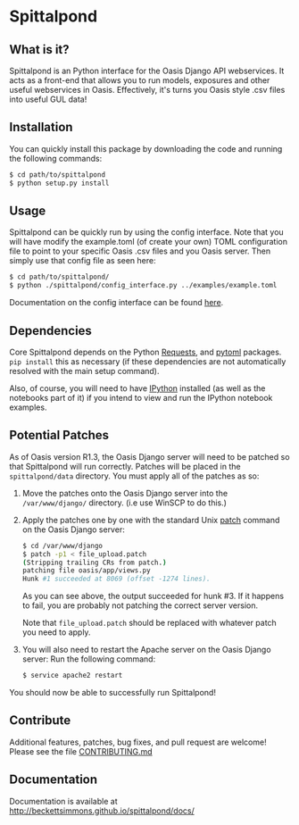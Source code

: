 Spittalpond
===========
<!-- The closest Bermuda's got to an Oasis! -->

What is it?
-----------

Spittalpond is an Python interface for the Oasis Django API webservices.
It acts as a front-end that allows you to run models, exposures and other
useful webservices in Oasis.
Effectively, it's turns you Oasis style .csv files into useful GUL data!

Installation
------------

You can quickly install this package by downloading the code and running the
following commands:

``` sh
$ cd path/to/spittalpond
$ python setup.py install
```

Usage
-----

Spittalpond can be quickly run by using the config interface. Note that you will
have modify the example.toml (of create your own) TOML configuration file to
point to your specific Oasis .csv files and you Oasis server. Then simply use
that config file as seen here:

```sh
$ cd path/to/spittalpond/
$ python ./spittalpond/config_interface.py ../examples/example.toml
```

Documentation on the config interface can be found [here].

Dependencies
------------

Core Spittalpond depends on the Python [Requests], and [pytoml] packages.
`pip install` this as necessary (if these dependencies are not automatically
resolved with the main setup command).

Also, of course, you will need to have [IPython] installed (as well as the
notebooks part of it) if you intend to view and run the IPython notebook
examples.

Potential Patches
-----------------

As of Oasis version R1.3, the Oasis Django server will need to be patched so
that Spittalpond will run correctly. Patches will be placed in the
`spittalpond/data` directory. You must apply all of the patches as so:

1. Move the patches onto the Oasis Django server into the `/var/www/django/`
   directory. (i.e use WinSCP to do this.)
2. Apply the patches one by one with the standard Unix [patch] command on
   the Oasis Django server:

   ```sh
   $ cd /var/www/django
   $ patch -p1 < file_upload.patch
   (Stripping trailing CRs from patch.)
   patching file oasis/app/views.py
   Hunk #1 succeeded at 8069 (offset -1274 lines).
   ```

   As you can see above, the output succeeded for hunk #3. If it happens
   to fail, you are probably not patching the correct server version.

   Note that `file_upload.patch` should be replaced with whatever patch
   you need to apply.
3. You will also need to restart the Apache server on the Oasis Django
   server: Run the following command:

   ```sh
   $ service apache2 restart
   ```

You should now be able to successfully run Spittalpond!

Contribute
----------

Additional features, patches, bug fixes, and pull request are welcome!
Please see the file [CONTRIBUTING.md]

Documentation
-------------

Documentation is available at
<http://beckettsimmons.github.io/spittalpond/docs/>

[here]: <http://beckettsimmons.github.io/spittalpond/docs/usage/config_interface.html>
[Requests]: <http://docs.python-requests.org/en/latest/>
[pytoml]: <https://github.com/avakar/pytoml>
[IPython]: <http://ipython.org/>
[patch]: <http://linux.about.com/od/commands/l/blcmdl1_patch.htm>
[CONTRIBUTING.md]: <./CONTRIBUTING.md>
